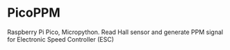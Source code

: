 # PicoPPM
Raspberry Pi Pico, Micropython. Read Hall sensor and generate PPM signal for Electronic Speed Controller (ESC)